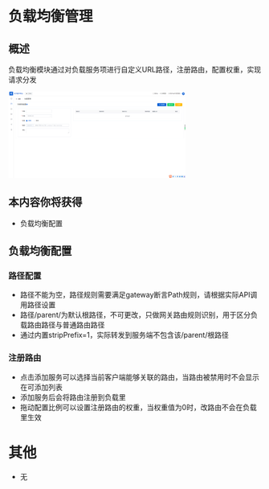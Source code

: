 # 负载均衡管理

## 概述

负载均衡模块通过对负载服务项进行自定义URL路径，注册路由，配置权重，实现请求分发

<img src="/data/data-security/01_balance.png" width="70%">

## 本内容你将获得

- 负载均衡配置

## 负载均衡配置

### 路径配置

- 路径不能为空，路径规则需要满足gateway断言Path规则，请根据实际API调用路径设置
- 路径/parent/为默认根路径，不可更改，只做网关路由规则识别，用于区分负载路由路径与普通路由路径
- 通过内置stripPrefix=1，实际转发到服务端不包含该/parent/根路径

### 注册路由

- 点击添加服务可以选择当前客户端能够关联的路由，当路由被禁用时不会显示在可添加列表
- 添加服务后会将路由注册到负载里
- 拖动配置比例可以设置注册路由的权重，当权重值为0时，改路由不会在负载里生效

# 其他

- 无








